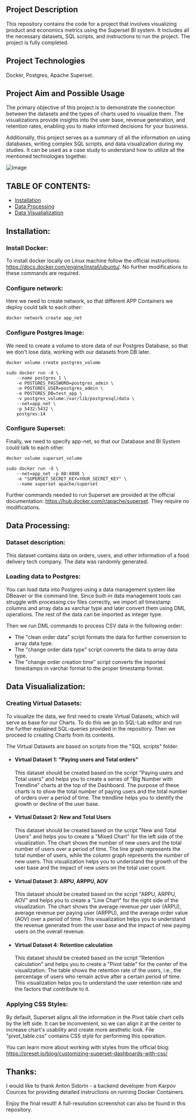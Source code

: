 
## Project Description

This repository contains the code for a project that involves visualizing product and economics metrics using the Superset BI system. It includes all the necessary datasets, SQL scripts, and instructions to run the project. The project is fully completed.

## Project Technologies

Docker, Postgres, Apache Superset.

## Project Aim and Possible Usage

The primary objective of this project is to demonstrate the connection between the datasets and the types of charts used to visualize them. The visualizations provide insights into the user base, revenue generation, and retention rates, enabling you to make informed decisions for your business.

Additionally, this project serves as a summary of all the information on using databases, writing complex SQL scripts, and data visualization during my studies. It can be used as a case study to understand how to utilize all the mentioned technologies together.

![image](https://ibb.co/z7cX9gY)

## TABLE OF CONTENTS:

* [Installation](#installation)
* [Data Processing](#data-processing)
* [Data Visualialization](#data-visualization)
	
## Installation:

### Install Docker: 

To install docker locally on Linux machine follow the official instructions: https://docs.docker.com/engine/install/ubuntu/.
No further modifications to these commands are required.
	
### Configure network:
	
Here we need to create network, so that different APP Containers we deploy could talk to each other:

	docker network create app_net
		
### Configure Postgres Image:

We need to create a volume to store data of our Postgres Database, so that we don't lose data, working with our datasets from DB later.
		
	docker volume create postgres_volume

	sudo docker run -d \
		--name postgres_1 \
		-e POSTGRES_PASSWORD=postgres_admin \
		-e POSTGRES_USER=postgres_admin \
		-e POSTGRES_DB=test_app \
		-v postgres_volume:/var/lib/postgresql/data \
		--net=app_net \
		-p 5432:5432 \
		postgres:14	
	
### Configure Superset:

Finally, we need to specify app-net, so that our Database and BI System could talk to each other.

	docker volume superset_volume
	
	sudo docker run -d \
		--net=app_net -p 80:8088 \
		-e "SUPERSET_SECRET_KEY=YOUR_SECRET_KEY" \
		--name superset apache/superset
	
Further commands needed to run Superset are provided at the official documentation: https://hub.docker.com/r/apache/superset.
	They require no modifications.
	
## Data Processing:

### Dataset description:

This dataset contains data on orders, users, and other information of a food delivery tech company. The data was randomly generated.

### Loading data to Postgres:

You can load data into Postgres using a data management system like DBeaver or the command line. Since built-in data management tools can struggle with processing csv files correctly, we import all timestamp columns and array data as varchar type and later convert them using DML operations. The rest of the data can be imported as integer type.
		
Then we run DML commands to process CSV data in the following order:

* The "clean order data" script formats the data for further conversion to array data type.
* The "change order data type" script converts the data to array data type.
* The "change order creation time" script converts the imported timestamps in varchar format to the proper timestamp format.
		
## Data Visualialization:

### Creating Virtual Datasets:

To visualize the data, we first need to create Virtual Datasets, which will serve as base for our Charts. To do this we go to SQL-Lab editor and run the further explained SQL-queries provided in the repository. Then we proceed to creating Charts from its contents.

The Virtual Datasets are based on scripts from the "SQL scripts" folder.
	
* #### Virtual Dataset 1: "Paying users and Total orders"  </strong>

	This dataset should be created based on the script "Paying users and Total users" and helps you to create a series of "Big Number with Trendline" charts at the top of the Dashboard. The purpose of these charts is to show the total number of paying users and the total number of orders over a period of time. The trendline helps you to identify the growth or decline of the user base.
	
* #### Virtual Dataset 2: New and Total Users

	This dataset should be created based on the script "New and Total Users" and helps you to create a "Mixed Chart" for the left side of the visualization. The chart shows the number of new users and the total number of users over a period of time. The line graph represents the total number of users, while the column graph represents the number of new users. This visualization helps you to understand the growth of the user base and the impact of new users on the total user count.

* #### Virtual Dataset 3: ARPU, ARPPU, AOV
	
	This dataset should be created based on the script "ARPU, ARPPU, AOV" and helps you to create a "Line Chart" for the right side of the visualization. The chart shows the average revenue per user (ARPU), average revenue per paying user (ARPPU), and the average order value (AOV) over a period of time. This visualization helps you to understand the revenue generated from the user base and the impact of new paying users on the overall revenue.

* #### Virtual Dataset 4: Retention calculation
	
	This dataset should be created based on the script "Retention calculation" and helps you to create a "Pivot table" for the center of the visualization. The table shows the retention rate of the users, i.e., the percentage of users who remain active after a certain period of time. This visualization helps you to understand the user retention rate and the factors that contribute to it.
	
### Applying CSS Styles:

By default, Superset aligns all the information in the Pivot table chart cells by the left side. 
It can be inconvenient, so we can align it at the center to increase chart's usability and create more aesthetic look.
File "pivot_table.css" contains CSS style for performing this operation.
	
You can learn more about working with styles from the official blog: https://preset.io/blog/customizing-superset-dashboards-with-css/
	
## Thanks:
	
I would like to thank Anton Sidorin - a backend developer from Karpov Cources for providing detailed instructions on running Docker Containers.
	
Enjoy the final result! A full-resolution screenshot can also be found in this repository.